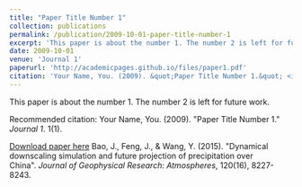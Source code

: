 ```yaml
---
title: "Paper Title Number 1"
collection: publications
permalink: /publication/2009-10-01-paper-title-number-1
excerpt: 'This paper is about the number 1. The number 2 is left for future work.'
date: 2009-10-01
venue: 'Journal 1'
paperurl: 'http://academicpages.github.io/files/paper1.pdf'
citation: 'Your Name, You. (2009). &quot;Paper Title Number 1.&quot; <i>Journal 1</i>. 1(1).'
---
```

This paper is about the number 1. The number 2 is left for future work.



Recommended citation: Your Name, You. (2009). "Paper Title Number 1." <i>Journal 1</i>. 1(1).


[Download paper here](https://agupubs.onlinelibrary.wiley.com/doi/abs/10.1002/2015jd023275)
Bao, J., Feng, J., & Wang, Y. (2015). "Dynamical downscaling simulation and future projection of precipitation over China". <i>Journal of Geophysical Research: Atmospheres</i>, 120(16), 8227-8243.
